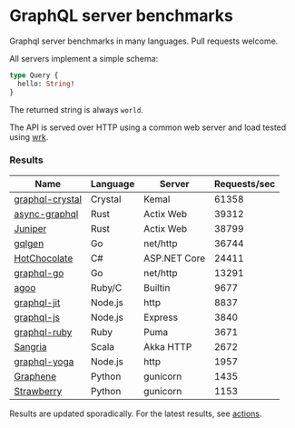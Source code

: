 # GraphQL server benchmarks

Graphql server benchmarks in many languages. Pull requests welcome.

All servers implement a simple schema:

```graphql
type Query {
  hello: String!
}
```

The returned string is always `world`.

The API is served over HTTP using a common web server and load tested using [wrk](https://github.com/wg/wrk).

### Results

| Name                                                            | Language | Server       | Requests/sec |
| --------------------------------------------------------------- | -------- | ------------ | ------------ |
| [graphql-crystal](https://github.com/graphql-crystal/graphql)   | Crystal  | Kemal        | 61358        |
| [async-graphql](https://github.com/async-graphql/async-graphql) | Rust     | Actix Web    | 39312        |
| [Juniper](https://github.com/graphql-rust/juniper)              | Rust     | Actix Web    | 38799        |
| [gqlgen](https://github.com/99designs/gqlgen)                   | Go       | net/http     | 36744        |
| [HotChocolate](https://github.com/ChilliCream/hotchocolate)     | C#       | ASP.NET Core | 24411        |
| [graphql-go](https://github.com/graphql-go/graphql)             | Go       | net/http     | 13291        |
| [agoo](https://github.com/ohler55/agoo)                         | Ruby/C   | Builtin      | 9677         |
| [graphql-jit](https://github.com/zalando-incubator/graphql-jit) | Node.js  | http         | 8837         |
| [graphql-js](https://github.com/graphql/graphql-js)             | Node.js  | Express      | 3840         |
| [graphql-ruby](https://graphql-ruby.org/)                       | Ruby     | Puma         | 3671         |
| [Sangria](https://github.com/sangria-graphql/sangria)           | Scala    | Akka HTTP    | 2672         |
| [graphql-yoga](https://github.com/dotansimha/graphql-yoga)      | Node.js  | http         | 1957         |
| [Graphene](https://github.com/graphql-python/graphene)          | Python   | gunicorn     | 1435         |
| [Strawberry](https://github.com/strawberry-graphql/strawberry)  | Python   | gunicorn     | 1153         |

Results are updated sporadically. For the latest results, see [actions](https://github.com/graphql-crystal/benchmarks/actions).
